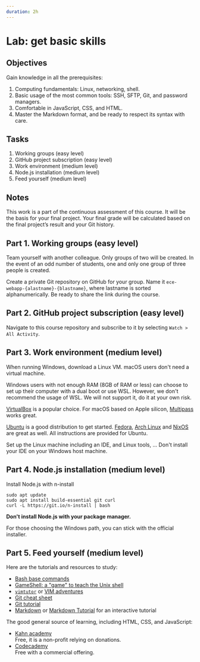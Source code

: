 ```yaml
---
duration: 2h
---
```


# Lab: get basic skills

## Objectives

Gain knowledge in all the prerequisites:

1. Computing fundamentals: Linux, networking, shell.
2. Basic usage of the most common tools: SSH, SFTP, Git, and password managers.
3. Comfortable in JavaScript, CSS, and HTML.
4. Master the Markdown format, and be ready to respect its syntax with care.

## Tasks

1. Working groups (easy level)
2. GitHub project subscription (easy level)
3. Work environment (medium level)
4. Node.js installation (medium level)
5. Feed yourself (medium level)

## Notes

This work is a part of the continuous assessment of this course. It will be the basis for your final project. Your final grade will be calculated based on the final project’s result and your Git history.

## Part 1. Working groups (easy level)

Team yourself with another colleague. Only groups of two will be created. In the event of an odd number of students, one and only one group of three people is created.

Create a private Git repository on GitHub for your group. Name it `ece-webapp-{alastname}-{blastname}`, where lastname is sorted alphanumerically. Be ready to share the link during the course.

## Part 2. GitHub project subscription (easy level)

Navigate to this course repository and subscribe to it by selecting `Watch > All Activity`.

## Part 3. Work environment (medium level)

When running Windows, download a Linux VM. macOS users don't need a virtual machine.

Windows users with not enough RAM (8GB of RAM or less) can choose to set up their computer with a dual boot or use WSL. However, we don't recommend the usage of WSL. We will not support it, do it at your own risk.

[VirtualBox](https://www.virtualbox.org/) is a popular choice. For macOS based on Apple silicon, [Multipass](https://multipass.run/docs/installing-on-macos) works great.

[Ubuntu](https://ubuntu.com/) is a good distribution to get started. [Fedora](https://getfedora.org/), [Arch Linux](https://archlinux.org/) and [NixOS](https://nixos.org/) are great as well. All instructions are provided for Ubuntu.

Set up the Linux machine including an IDE, and Linux tools, ... Don't install your IDE on your Windows host machine.

## Part 4. Node.js installation (medium level)

Install Node.js with n-install
```
sudo apt update
sudo apt install build-essential git curl
curl -L https://git.io/n-install | bash
```

**Don't install Node.js with your package manager.**

For those choosing the Windows path, you can stick with the official installer.

## Part 5. Feed yourself (medium level)

Here are the tutorials and resources to study:

* [Bash base commands](https://www.educative.io/blog/bash-shell-command-cheat-sheet)
* [GameShell: a "game" to teach the Unix shell](https://github.com/phyver/GameShell)
* [`vimtutor`](https://manpages.ubuntu.com/manpages/bionic/en/man1/vimtutor.1.html) or [VIM adventures](https://vim-adventures.com/)
* [Git cheat sheet](https://git-tower.com/blog/git-cheat-sheet/)
* [Git tutorial](https://git-scm.com/docs/gittutorial)
* [Markdown](https://www.markdownguide.org/) or [Markdown Tutorial](https://www.markdowntutorial.com) for an interactive tutorial

The good general source of learning, including HTML, CSS, and JavaScript:

* [Kahn academy](https://www.khanacademy.org/)  
  Free, it is a non-profit relying on donations.
* [Codecademy](https://www.codecademy.com)  
  Free with a commercial offering.
